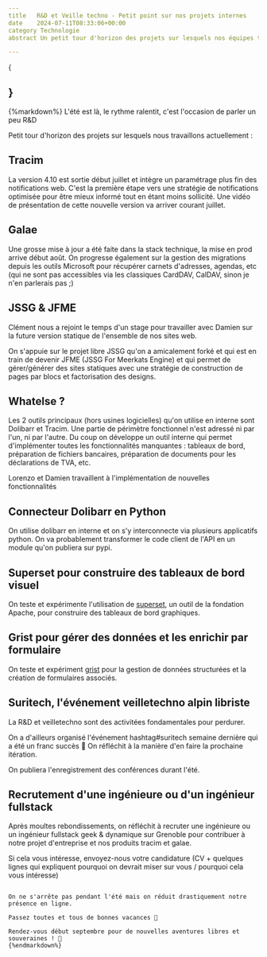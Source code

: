 ```yaml
---
title   R&D et Veille techno - Petit point sur nos projets internes
date    2024-07-11T08:33:06+00:00
category Technologie
abstract Un petit tour d'horizon des projets sur lesquels nos équipes techniques travaillent actuellement ...

---
```

{
    
}
---

{%markdown%}
L'été est là, le rythme ralentit, c'est l'occasion de parler un peu R&D

Petit tour d'horizon des projets sur lesquels nous travaillons actuellement :

## Tracim

La version 4.10 est sortie début juillet et intègre un paramétrage plus fin des notifications web. C'est la première étape vers une stratégie de notifications optimisée pour être mieux informé tout en étant moins sollicité. Une vidéo de présentation de cette nouvelle version va arriver courant juillet.

## Galae

Une grosse mise à jour a été faite dans la stack technique, la mise en prod arrive début août. On progresse également sur la gestion des migrations depuis les outils Microsoft pour récupérer carnets d'adresses, agendas, etc (qui ne sont pas accessibles via les classiques CardDAV, CalDAV, sinon je n'en parlerais pas ;)

## JSSG & JFME

Clément nous a rejoint le temps d'un stage pour travailler avec Damien sur la future version statique de l'ensemble de nos sites web.

On s'appuie sur le projet libre JSSG qu'on a amicalement forké et qui est en train de devenir JFME (JSSG For Meerkats Engine) et qui permet de gérer/générer des sites statiques avec une stratégie de construction de pages par blocs et factorisation des designs.

## Whatelse ?

Les 2 outils principaux (hors usines logicielles) qu'on utilise en interne sont Dolibarr et Tracim. Une partie de périmètre fonctionnel n'est adressé ni par l'un, ni par l'autre. Du coup on développe un outil interne qui permet d'implémenter toutes les fonctionnalités manquantes : tableaux de bord, préparation de fichiers bancaires, préparation de documents pour les déclarations de TVA, etc. 

Lorenzo et Damien travaillent à l'implémentation de nouvelles fonctionnalités

## Connecteur Dolibarr en Python

On utilise dolibarr en interne et on s'y interconnecte via plusieurs applicatifs python. On va probablement transformer le code client de l'API en un module qu'on publiera sur pypi.

## Superset pour construire des tableaux de bord visuel

On teste et expérimente l'utilisation de [superset](https://superset.apache.org/), un outil de la fondation Apache, pour construire des tableaux de bord graphiques.

## Grist pour gérer des données et les enrichir par formulaire

On teste et expériment [grist](https://www.getgrist.com/) pour la gestion de données structurées et la création de formulaires associés.

## Suritech, l'événement veilletechno alpin libriste 

La R&D et veilletechno sont des activitées fondamentales pour perdurer.

On a d'ailleurs organisé l'événement hashtag#suritech semaine dernière qui a été un franc succès 🎉 On réfléchit à la manière d'en faire la prochaine itération.

On publiera l'enregistrement des conférences durant l'été.

## Recrutement d'une ingénieure ou d'un ingénieur fullstack

Après moultes rebondissements, on réfléchit à recruter une ingénieure ou un ingénieur fullstack geek & dynamique sur Grenoble pour contribuer à notre projet d'entreprise et nos produits tracim et galae.

Si cela vous intéresse, envoyez-nous votre candidature (CV + quelques lignes qui expliquent pourquoi on devrait miser sur vous / pourquoi cela vous intéresse)

~~~~

On ne s'arrête pas pendant l'été mais on réduit drastiquement notre présence en ligne.

Passez toutes et tous de bonnes vacances 🌅

Rendez-vous début septembre pour de nouvelles aventures libres et souveraines ! 🚀
{%endmarkdown%}